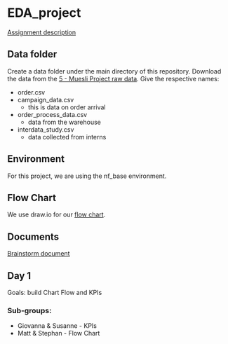 # EDA_project

[Assignment description](https://github.com/GioGonzalez07/EDA_project/tree/main/assigment)

## Data folder

Create a data folder under the main directory of this repository.
Download the data from the [5 - Muesli Project raw data](https://docs.google.com/spreadsheets/d/1IK_0Cvxvqhm2vldztVQTve_-5S07KkL9imzyGSa8lac/edit#gid=1059263093).
Give the respective names:

- order.csv
- campaign_data.csv
  - this is data on order arrival
- order_process_data.csv
  - data from the warehouse
- interdata_study.csv
  - data collected from interns

## Environment

For this project, we are using the nf_base environment.

## Flow Chart

We use draw.io for our [flow chart](https://app.diagrams.net/#G1NOqs27dcVqgtlMyDEF9AQUlPIoIWBoH1#%7B%22pageId%22%3A%223aLx8Cu60_MIACBAz9Yl%22%7D).

## Documents

[Brainstorm document](https://docs.google.com/document/d/1uiBcnAYfK6H6_vff7eo-2SPqDq0JtQCdqmx785tTuNQ/edit?usp=sharing)

## Day 1

Goals: build Chart Flow and KPIs

### Sub-groups:

- Giovanna & Susanne - KPIs
- Matt & Stephan - Flow Chart

